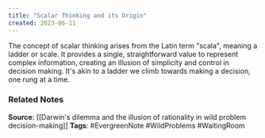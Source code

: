 ```yaml
---
title: "Scalar Thinking and its Origin"
created: 2023-06-11
---
```


The concept of scalar thinking arises from the Latin term "scala", meaning a ladder or scale. It provides a single, straightforward value to represent complex information, creating an illusion of simplicity and control in decision making. It's akin to a ladder we climb towards making a decision, one rung at a time.

### Related Notes
**Source**: [[Darwin's dilemma and the illusion of rationality in wild problem decision-making]]
**Tags**: #EvergreenNote #WildProblems #WaitingRoom 